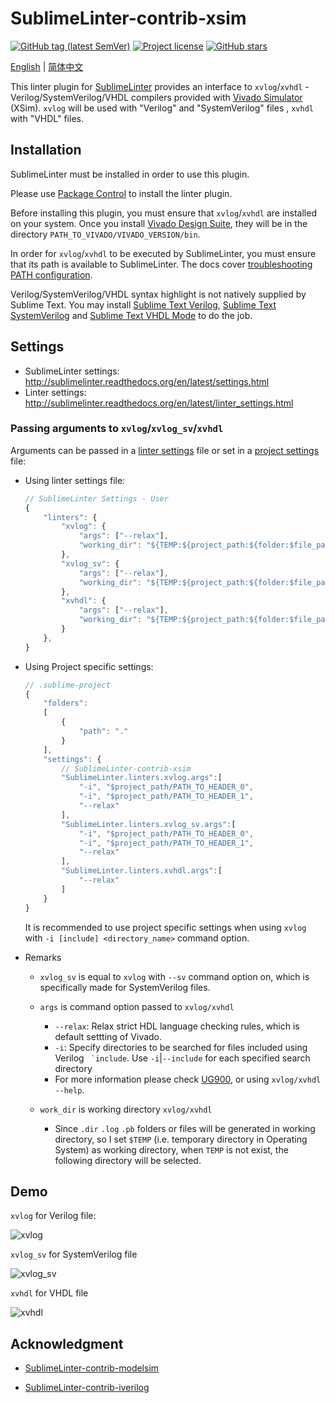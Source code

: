 # SublimeLinter-contrib-xsim

[![GitHub tag (latest SemVer)](https://img.shields.io/github/tag/mzh330521/SublimeLinter-contrib-xsim?style=flat-square&logo=github)](https://github.com/mzh330521/SublimeLinter-contrib-xsim/tags)
[![Project license](https://img.shields.io/github/license/mzh330521/SublimeLinter-contrib-xsim?style=flat-square&logo=github)](https://github.com/mzh330521/SublimeLinter-contrib-xsim/blob/master/LICENSE)
[![GitHub stars](https://img.shields.io/github/stars/mzh330521/SublimeLinter-contrib-xsim?style=flat-square&logo=github)](https://github.com/mzh330521/SublimeLinter-contrib-xsim/stargazers)

[English](./README.md) | [简体中文](./README.ch.md)

This linter plugin for [SublimeLinter](https://github.com/SublimeLinter/SublimeLinter) provides an interface to `xvlog`/`xvhdl` - Verilog/SystemVerilog/VHDL compilers provided with [Vivado Simulator](https://www.xilinx.com/support/documentation-navigation/design-hubs/dh0010-vivado-simulation-hub.html) (XSim). `xvlog` will be used with "Verilog" and "SystemVerilog" files , `xvhdl` with "VHDL" files.

## Installation

SublimeLinter must be installed in order to use this plugin. 

Please use [Package Control](https://packagecontrol.io) to install the linter plugin.

Before installing this plugin, you must ensure that `xvlog`/`xvhdl` are installed on your system. Once you install [Vivado Design Suite](https://www.xilinx.com/products/design-tools/vivado.html), they will be in the directory `PATH_TO_VIVADO/VIVADO_VERSION/bin`.

In order for `xvlog`/`xvhdl` to be executed by SublimeLinter, you must ensure that its path is available to SublimeLinter. The docs cover [troubleshooting PATH configuration](http://sublimelinter.readthedocs.io/en/latest/troubleshooting.html#finding-a-linter-executable).

Verilog/SystemVerilog/VHDL syntax highlight is not natively supplied by Sublime Text.
You may install [Sublime Text Verilog](https://packagecontrol.io/packages/Verilog), [Sublime Text SystemVerilog](https://packagecontrol.io/packages/SystemVerilog) and [Sublime Text VHDL Mode](https://packagecontrol.io/packages/VHDL%20Mode) to do the job.

## Settings

- SublimeLinter settings: http://sublimelinter.readthedocs.org/en/latest/settings.html
- Linter settings: http://sublimelinter.readthedocs.org/en/latest/linter_settings.html

### Passing arguments to `xvlog`/`xvlog_sv`/`xvhdl`

Arguments can be passed in a [linter settings](http://www.sublimelinter.com/en/stable/linter_settings.html#args) file or set in a [project settings](http://www.sublimelinter.com/en/stable/settings.html#project-settings) file:

- Using linter settings file:

   ```javascript
   // SublimeLinter Settings - User
   {
       "linters": {
           "xvlog": {
               "args": ["--relax"],
               "working_dir": "${TEMP:${project_path:${folder:$file_path}}}",
           },
           "xvlog_sv": {
               "args": ["--relax"],
               "working_dir": "${TEMP:${project_path:${folder:$file_path}}}",
           },
           "xvhdl": {
               "args": ["--relax"],
               "working_dir": "${TEMP:${project_path:${folder:$file_path}}}",
           }
       },
   }
   ```

- Using Project specific settings:

    ```javascript
    // .sublime-project
    {
        "folders":
        [
            {
                "path": "."
            }
        ],
        "settings": {
            // SublimeLinter-contrib-xsim
            "SublimeLinter.linters.xvlog.args":[
                "-i", "$project_path/PATH_TO_HEADER_0",
                "-i", "$project_path/PATH_TO_HEADER_1",
                "--relax"
            ],
            "SublimeLinter.linters.xvlog_sv.args":[
                "-i", "$project_path/PATH_TO_HEADER_0",
                "-i", "$project_path/PATH_TO_HEADER_1",
                "--relax"
            ],
            "SublimeLinter.linters.xvhdl.args":[
                "--relax"
            ]
        }
    }
    ```
    
    It is recommended to use project specific settings when using `xvlog` with `-i [include] <directory_name>` command option.

- Remarks
    - `xvlog_sv` is equal to `xvlog` with `--sv` command option on, which is specifically made for SystemVerilog files.

    - `args` is command option passed to  `xvlog/xvhdl`
        - `--relax`: Relax strict HDL language checking rules, which is default settting of Vivado.
        - `-i`:  Specify directories to be searched for files included using Verilog `` `include``. Use `-i`|`--include` for each specified search directory
        - For more information please check [UG900](https://www.xilinx.com/support/documentation-navigation/design-hubs/dh0010-vivado-simulation-hub.html), or using `xvlog/xvhdl --help`.

    - `work_dir` is working directory `xvlog/xvhdl`
        - Since `.dir` `.log` `.pb` folders or files will be generated in working directory, so I set `$TEMP` (i.e. temporary directory in Operating System) as working directory, when `TEMP` is not exist, the following directory will be selected.

## Demo

`xvlog` for Verilog file:

![xvlog](https://user-images.githubusercontent.com/34703459/150652581-72f74c25-d3cc-4b88-b523-981cf0b403b3.png)

`xvlog_sv` for SystemVerilog file

![xvlog_sv](https://user-images.githubusercontent.com/34703459/150648542-219eafe0-e747-48a7-a6e6-10f35e8836c3.png)

`xvhdl` for VHDL file

![xvhdl](https://user-images.githubusercontent.com/34703459/150648545-7b157dff-81e1-4397-a5fd-b1c1d43212c2.png)

## Acknowledgment

- [SublimeLinter-contrib-modelsim](https://github.com/jevogel/SublimeLinter-contrib-modelsim)

- [SublimeLinter-contrib-iverilog](https://github.com/jfcherng-sublime/SublimeLinter-contrib-iverilog)

